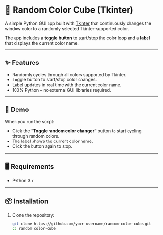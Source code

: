 # 🎨 Random Color Cube (Tkinter)

A simple Python GUI app built with [Tkinter](https://docs.python.org/3/library/tkinter.html) that continuously changes the window color to a randomly selected Tkinter-supported color.  

The app includes a **toggle button** to start/stop the color loop and a **label** that displays the current color name.

---

## ✨ Features
- Randomly cycles through all colors supported by Tkinter.
- Toggle button to start/stop color changes.
- Label updates in real time with the current color name.
- 100% Python – no external GUI libraries required.

---

## 🚀 Demo
When you run the script:  
- Click the **"Toggle random color changer"** button to start cycling through random colors.  
- The label shows the current color name.  
- Click the button again to stop.

---

## 🖥️ Requirements
- Python 3.x  

---

## 📦 Installation
1. Clone the repository:
   ```bash
   git clone https://github.com/your-username/random-color-cube.git
   cd random-color-cube
